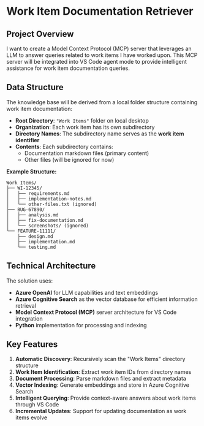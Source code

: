 # Work Item Documentation Retriever

## Project Overview

I want to create a Model Context Protocol (MCP) server that leverages an LLM to answer queries related to work items I have worked upon. This MCP server will be integrated into VS Code agent mode to provide intelligent assistance for work item documentation queries.

## Data Structure

The knowledge base will be derived from a local folder structure containing work item documentation:

- **Root Directory**: `"Work Items"` folder on local desktop
- **Organization**: Each work item has its own subdirectory
- **Directory Names**: The subdirectory name serves as the **work item identifier**
- **Contents**: Each subdirectory contains:
  - Documentation markdown files (primary content)
  - Other files (will be ignored for now)

**Example Structure:**
```
Work Items/
├── WI-12345/
│   ├── requirements.md
│   ├── implementation-notes.md
│   └── other-files.txt (ignored)
├── BUG-67890/
│   ├── analysis.md
│   ├── fix-documentation.md
│   └── screenshots/ (ignored)
└── FEATURE-11111/
    ├── design.md
    ├── implementation.md
    └── testing.md
```

## Technical Architecture

The solution uses:
- **Azure OpenAI** for LLM capabilities and text embeddings
- **Azure Cognitive Search** as the vector database for efficient information retrieval
- **Model Context Protocol (MCP)** server architecture for VS Code integration
- **Python** implementation for processing and indexing

## Key Features

1. **Automatic Discovery**: Recursively scan the "Work Items" directory structure
2. **Work Item Identification**: Extract work item IDs from directory names
3. **Document Processing**: Parse markdown files and extract metadata
4. **Vector Indexing**: Generate embeddings and store in Azure Cognitive Search
5. **Intelligent Querying**: Provide context-aware answers about work items through VS Code
6. **Incremental Updates**: Support for updating documentation as work items evolve
